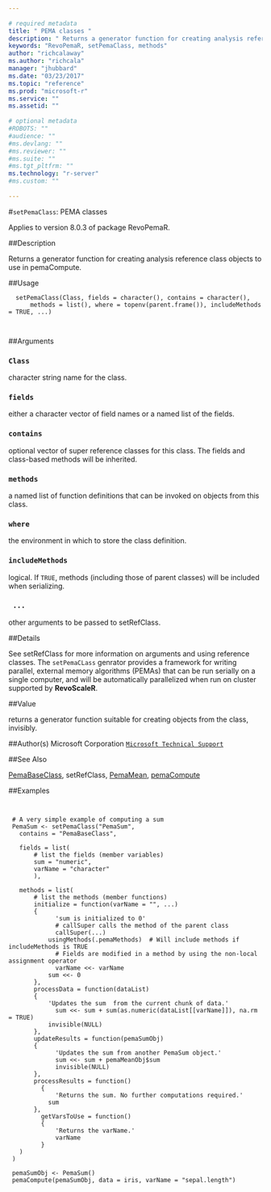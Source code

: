 ```yaml
--- 
 
# required metadata 
title: " PEMA classes " 
description: " Returns a generator function for creating analysis reference class objects to use in pemaCompute. " 
keywords: "RevoPemaR, setPemaClass, methods" 
author: "richcalaway"
ms.author: "richcala" 
manager: "jhubbard" 
ms.date: "03/23/2017" 
ms.topic: "reference" 
ms.prod: "microsoft-r" 
ms.service: "" 
ms.assetid: "" 
 
# optional metadata 
#ROBOTS: "" 
#audience: "" 
#ms.devlang: "" 
#ms.reviewer: "" 
#ms.suite: "" 
#ms.tgt_pltfrm: "" 
ms.technology: "r-server" 
#ms.custom: "" 
 
--- 
```

 
 
 #`setPemaClass`:  PEMA classes 

 Applies to version 8.0.3 of package RevoPemaR.
 
 ##Description
 
Returns a generator function for creating analysis reference class objects to use in pemaCompute.
 
 
 ##Usage

```   
  setPemaClass(Class, fields = character(), contains = character(), 
      methods = list(), where = topenv(parent.frame()), includeMethods = TRUE, ...)
  
 
```
 
 ##Arguments

   
    
 ### `Class`
  character string name for the class.  
  
    
 ### `fields`
  either a character vector of field names or a named list of the fields.   
  
    
 ### `contains`
  optional vector of super reference classes for this class. The fields  and class-based methods will be inherited.  
  
  
    
 ### `methods`
  a named list of function definitions that can be invoked on objects from this class.  
  
  
    
 ### `where`
  the environment in which to store the class definition.  
  
  
    
 ### `includeMethods`
  logical.  If `TRUE`, methods (including those of parent classes) will be included when serializing.  
  
  
    
 ### ` ...`
  other arguments to be passed to setRefClass.    
  
 
 
 ##Details
 
See setRefClass for more information on arguments and using reference classes.
The `setPemaCLass` genrator provides a framework for writing parallel, external memory
algorithms (PEMAs) that can be run serially on a single computer, and will be automatically
parallelized when run on cluster supported by **RevoScaleR**.
 
 
 ##Value
 
returns a generator function suitable for creating objects from the class, invisibly.
 
 
 ##Author(s)
 Microsoft Corporation [`Microsoft Technical Support`](https://go.microsoft.com/fwlink/?LinkID=698556&clcid=0x409)
 
 
 
 ##See Also
 
[PemaBaseClass](pemabaseclass.md),
setRefClass,
[PemaMean](pemamean.md),
[pemaCompute](pemacompute.md)
   
 
 ##Examples

 ```
   
  
  # A very simple example of computing a sum
  PemaSum <- setPemaClass("PemaSum", 
  	contains = "PemaBaseClass",
  	
  	fields = list( 
  	    # list the fields (member variables)
  		sum = "numeric",
  		varName = "character"
  		),
  
  	methods = list(
  	    # list the methods (member functions)
  		initialize = function(varName = "", ...) 
  		{
              'sum is initialized to 0'          
              # callSuper calls the method of the parent class
              callSuper(...)			
  			usingMethods(.pemaMethods)	# Will include methods if includeMethods is TRUE		
              # Fields are modified in a method by using the non-local assignment operator
              varName <<- varName
  			sum <<- 0
  		},
  		processData = function(dataList) 
  		{
  			'Updates the sum  from the current chunk of data.'
              sum <<- sum + sum(as.numeric(dataList[[varName]]), na.rm = TRUE)
  			invisible(NULL)
  		},
  		updateResults = function(pemaSumObj)
  		{
              'Updates the sum from another PemaSum object.'
              sum <<- sum + pemaMeanObj$sum
              invisible(NULL)
  		},
  		processResults = function()
          {
              'Returns the sum. No further computations required.'
  			sum
  		},
          getVarsToUse = function()
          {
              'Returns the varName.' 
              varName
          }
  	)
  )
  
  pemaSumObj <- PemaSum()
  pemaCompute(pemaSumObj, data = iris, varName = "sepal.length")
  
 
```
 
 
 
 
